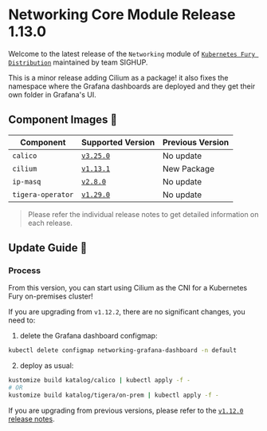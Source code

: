 # Networking Core Module Release 1.13.0

Welcome to the latest release of the `Networking` module of [`Kubernetes Fury Distribution`](https://github.com/sighupio/fury-distribution) maintained by team SIGHUP.

This is a minor release adding Cilium as a package! it also fixes the namespace where the Grafana dashboards are deployed and they get their own folder in Grafana's UI.

## Component Images 🚢

| Component         | Supported Version                                                                | Previous Version |
| ----------------- | -------------------------------------------------------------------------------- | ---------------- |
| `calico`          | [`v3.25.0`](https://projectcalico.docs.tigera.io/archive/v3.25/release-notes/)   | No update        |
| `cilium`          | [`v1.13.1`](https://github.com/cilium/cilium/releases/tag/v1.13.1)               | New Package      |
| `ip-masq`         | [`v2.8.0`](https://github.com/kubernetes-sigs/ip-masq-agent/releases/tag/v2.5.0) | No update        |
| `tigera-operator` | [`v1.29.0`](https://github.com/tigera/operator/releases/tag/v1.29.0)             | No update        |

> Please refer the individual release notes to get detailed information on each release.

## Update Guide 🦮

### Process

From this version, you can start using Cilium as the CNI for a Kubernetes Fury on-premises cluster!

If you are upgrading from `v1.12.2`, there are no significant changes,  you need to:

1. delete the Grafana dashboard configmap:

```bash
kubectl delete configmap networking-grafana-dashboard -n default
```

2. deploy as usual:

```bash
kustomize build katalog/calico | kubectl apply -f -
# OR
kustomize build katalog/tigera/on-prem | kubectl apply -f -
```

If you are upgrading from previous versions, please refer to the [`v1.12.0` release notes](https://github.com/sighupio/fury-kubernetes-networking/releases/tag/v1.12.0).
